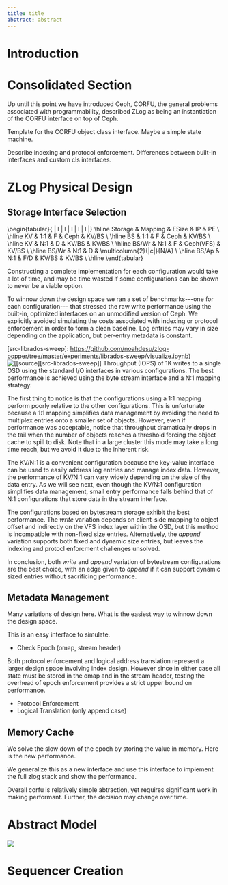 ```yaml
---
title: title
abstract: abstract
---
```


# Introduction

# Consolidated Section

Up until this point we have introduced Ceph, CORFU, the general problems
associated with programmability, described ZLog as being an instantiation of
the CORFU interface on top of Ceph.

Template for the CORFU object class interface. Maybe a simple state machine.

Describe indexing and protocol enforcement.
Differences between built-in interfaces and custom cls interfaces.

# ZLog Physical Design

## Storage Interface Selection

\begin{tabular}{ | l | l | l | l | l |}
\hline
Storage & Mapping & ESize & IP & PE \\ \hline
KV      & 1:1     & F     & Ceph  & KV/BS \\ \hline
BS      & 1:1     & F     & Ceph  & KV/BS \\ \hline
KV      & N:1     & D     & KV/BS & KV/BS \\ \hline
BS/Wr   & N:1     & F     & Ceph(VFS)   & KV/BS \\ \hline
BS/Wr   & N:1     & D     & \multicolumn{2}{|c|}{N/A} \\ \hline
BS/Ap   & N:1     & F/D   & KV/BS & KV/BS \\
\hline
\end{tabular}

Constructing a complete implementation for each configuration would take
a lot of time, and may be time wasted if some configurations can be shown
to never be a viable option.

To winnow down the design space we ran a set of benchmarks---one for each
configuration--- that stressed the raw write performance using the built-in,
optimized interfaces on an unmodified version of Ceph. We explicitly avoided
simulating the costs associated with indexing or protocol enforcement in order
to form a clean baseline. Log entries may vary in size depending on the
application, but per-entry metadata is constant.

[src-librados-sweep]: https://github.com/noahdesu/zlog-popper/tree/master/experiments/librados-sweep/visualize.ipynb)
![\[[source][src-librados-sweep]\] Throughput (IOPS) of 1K writes to a single
OSD using the standard I/O interfaces in various configurations. The best performance is achieved using
the byte stream interface and a N:1 mapping strategy.](experiments/librados-sweep/output.soft.reset.png)

The first thing to notice is that the configurations using a 1:1 mapping
perform poorly relative to the other configurations. This is unfortunate
because a 1:1 mapping simplifies data management by avoiding the need to
multiplex entries onto a smaller set of objects. However, even if performance
was acceptable, notice that throughput dramatically drops in the tail when the
number of objects reaches a threshold forcing the object cache to spill to
disk. Note that in a large cluster this mode may take a long time reach,
but we avoid it due to the inherent risk.

The KV/N:1 is a convenient configuration because the key-value interface
can be used to easily address log entries and manage index data. However, the
performance of KV/N:1 can vary widely depending on the size of the data entry.
As we will see next, even though the KV/N:1 configuration simplifies data
management, small entry performance falls behind that of N:1 configurations
that store data in the stream interface.

The configurations based on bytestream storage exhibit the best performance.
The *write* variation depends on client-side mapping to object offset and
indirectly on the VFS index layer within the OSD, but this method is
incompatible with non-fixed size entries. Alternatively, the *append* variation
supports both fixed and dynamic size entries, but leaves the indexing and
protocl enforcment challenges unsolved.

In conclusion, both *write* and *append* variation of bytestream configurations
are the best choice, with an edge given to *append* if it can support dynamic
sized entries without sacrificing performance.

## Metadata Management

Many variations of design here. What is the easiest way to 
winnow down the design space.

This is an easy interface to simulate.
- Check Epoch (omap, stream header)

Both protocol enforcement and logical address translation
represent a larger design space involving index design. However
since in either case all state must be stored in the omap and
in the stream header, testing the overhead of epoch enforcement
provides a strict upper bound on performance.

- Protocol Enforcement
- Logical Translation (only append case)

## Memory Cache

We solve the slow down of the epoch by storing the value in memory. Here is the new performance.

We generalize this as a new interface and use this interface to implement the full
zlog stack and show the performance.

Overall corfu is relatively simple abtraction, yet requires significant
work in making performant. Further, the decision may change over time.

# Abstract Model

![](experiments/throughput-sweep/output.png)

# Sequencer Creation
